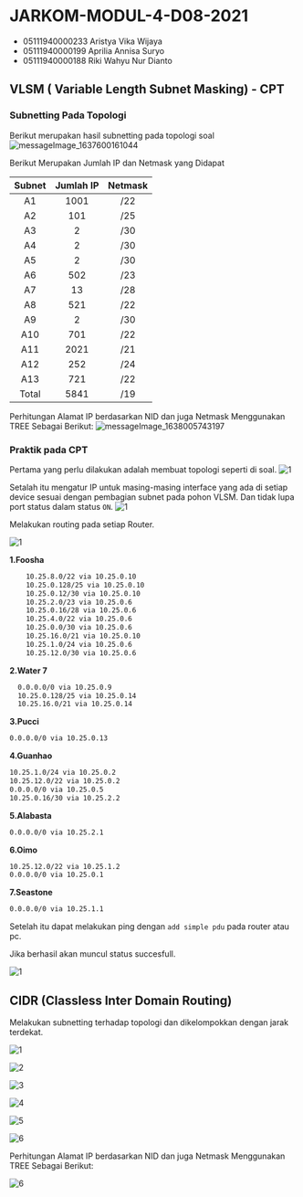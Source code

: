 # JARKOM-MODUL-4-D08-2021
- 05111940000233 Aristya Vika Wijaya
- 05111940000199	Aprilia Annisa Suryo
- 05111940000188	Riki Wahyu Nur Dianto

## VLSM ( Variable Length Subnet Masking) - CPT

### Subnetting Pada Topologi
Berikut merupakan hasil subnetting pada topologi soal
![messageImage_1637600161044](https://user-images.githubusercontent.com/73290753/143680244-039e031b-2744-4ea6-95a7-9576f74881ce.jpg)

Berikut Merupakan Jumlah IP dan Netmask yang Didapat

| Subnet | Jumlah IP  | Netmask  |
| :-----: | :-: | :-: |
| A1 | 1001 | /22 |
| A2 | 101 | /25 |
| A3 | 2 | /30 |
| A4 | 2 | /30 |
| A5 | 2 | /30 |
| A6 | 502 | /23 |
| A7 | 13 | /28 |
| A8 | 521 | /22 |
| A9 | 2 | /30 |
| A10 | 701 | /22 |
| A11 | 2021 | /21 |
| A12 | 252 | /24 |
| A13 | 721 | /22 |
| Total | 5841 | /19 |

Perhitungan Alamat IP berdasarkan NID dan juga Netmask Menggunakan TREE Sebagai Berikut:
![messageImage_1638005743197](https://user-images.githubusercontent.com/73290753/143680772-f56044b3-6fd8-4dc8-9a3e-9ae7bec58db7.jpg)

### Praktik pada CPT
Pertama yang perlu dilakukan adalah membuat topologi seperti di soal.
![1](topologicpt.jpg)

Setalah itu mengatur IP untuk masing-masing interface yang ada di setiap device sesuai dengan pembagian subnet pada pohon VLSM. Dan tidak lupa port status dalam status `ON`.
![1](ipvlsm.jpg)

Melakukan routing pada setiap Router.

![1](routevlsm.jpg)

**1.Foosha**
``` bash
    10.25.8.0/22 via 10.25.0.10
    10.25.0.128/25 via 10.25.0.10
    10.25.0.12/30 via 10.25.0.10
    10.25.2.0/23 via 10.25.0.6
    10.25.0.16/28 via 10.25.0.6
    10.25.4.0/22 via 10.25.0.6
    10.25.0.0/30 via 10.25.0.6
    10.25.16.0/21 via 10.25.0.10
    10.25.1.0/24 via 10.25.0.6
    10.25.12.0/30 via 10.25.0.6
```

**2.Water 7**
``` bash
  0.0.0.0/0 via 10.25.0.9
  10.25.0.128/25 via 10.25.0.14
  10.25.16.0/21 via 10.25.0.14
```

**3.Pucci**
``` bash
0.0.0.0/0 via 10.25.0.13
```

**4.Guanhao**
``` bash
10.25.1.0/24 via 10.25.0.2
10.25.12.0/22 via 10.25.0.2
0.0.0.0/0 via 10.25.0.5
10.25.0.16/30 via 10.25.2.2
```

**5.Alabasta**
``` bash
0.0.0.0/0 via 10.25.2.1
```

**6.Oimo**
``` bash
10.25.12.0/22 via 10.25.1.2
0.0.0.0/0 via 10.25.0.1
```

**7.Seastone**
``` bash
0.0.0.0/0 via 10.25.1.1
```

Setelah itu dapat melakukan ping dengan `add simple pdu` pada router atau pc.

Jika berhasil akan muncul status succesfull.

![1](pingvlsm.jpg)

## CIDR (Classless Inter Domain Routing)

Melakukan subnetting terhadap topologi dan dikelompokkan dengan jarak terdekat.

![1](./img/1.jpg)

![2](./img/2.jpg)

![3](./img/3.jpg)

![4](./img/4.jpg)

![5](./img/5.jpg)

![6](./img/6.jpg)

Perhitungan Alamat IP berdasarkan NID dan juga Netmask Menggunakan TREE Sebagai Berikut:

![6](./img/treecidr.jpg)
